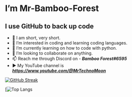 # I’m Mr-Bamboo-Forest

## I use GitHub to back up code 

- 👤 I am short, very short.
- 👀 I’m interested in coding and learning coding languages.
- 🌱 I’m currently learning on how to code with python.
- 💞️ I’m looking to collaborate on anything. 
- 📫 Reach me through Discord on - ***Bamboo Forest#6595***
- ▶️ My YouTube channel is ***https://www.youtube.com/@MrTechnoMoon***

[![GitHub Streak](http://github-readme-streak-stats.herokuapp.com?user=Mr-Bamboo-Forest&theme=dark)](https://git.io/streak-stats)

[![Top Langs](https://github-readme-stats.vercel.app/api/top-langs/?username=Mr-Bamboo-Forest&layout=compact&theme=vision-friendly-dark)
